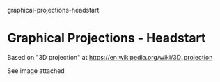 graphical-projections-headstart
# Graphical Projections - Headstart

Based on "3D projection" at https://en.wikipedia.org/wiki/3D_projection

See image attached
